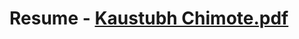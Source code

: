 # Resume - [Kaustubh Chimote.pdf](https://github.com/Kaustubhchimote/Resume/files/10830213/Kaustubh.Chimote.pdf)
